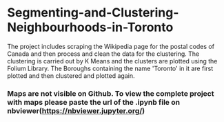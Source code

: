 # Segmenting-and-Clustering-Neighbourhoods-in-Toronto
The project includes scraping the Wikipedia page for the postal codes of Canada and then process and clean the data for the clustering. The clustering is carried out by K Means and the clusters are plotted using the Folium Library. The Boroughs containing the name 'Toronto' in it are first plotted and then clustered and plotted again.

### Maps are not visible on Github. To view the complete project with maps please paste the url of the .ipynb file on nbviewer(https://nbviewer.jupyter.org/)
